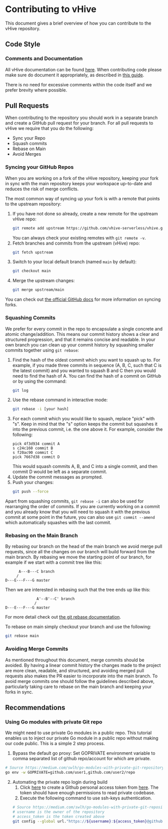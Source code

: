 ﻿# Contributing to vHive
This document gives a brief overview of how you can contribute to the vHive repository.

## Code Style
### Comments and Documentation
All vHive documentation can be found [here](https://pkg.go.dev/github.com/vhive-serverless/vhive). When contributing code please make sure do document it appropriately, as described in [this guide](https://blog.golang.org/godoc).

There is no need for excessive comments within the code itself and we prefer brevity where possible.

## Pull Requests
When contributing to the repository you should work in a separate branch and create a GitHub pull request for your branch. For all pull requests to vHive we require that you do the following:
- Sync your Repo
- Squash commits
- Rebase on Main
- Avoid Merges

### Syncing your GitHub Repos
When you are working on a fork of the vHive repository, keeping your fork in sync with the main repository keeps your workspace up-to-date and reduces the risk of merge conflicts. 

The most common way of syncing up your fork is with a remote that points to the upstream repository:
1. If you have not done so already, create a new remote for the upstream vHive repo:
	```bash
	git remote add upstream https://github.com/vhive-serverless/vhive.git
	```
	You can always check your existing remotes with `git remote -v`.
2. Fetch branches and commits from the upstream (vHive) repo:
	```bash
	git fetch upstream
	```
3. Switch to your local default branch (named `main` by default):
	```bash
	git checkout main
	```
4. Merge the upstream changes:
	```bash
	git merge upstream/main
	```

You can check out [the official GitHub docs](https://docs.github.com/en/github/collaborating-with-pull-requests/working-with-forks/syncing-a-fork) for more information on syncing forks.

### Squashing Commits
We prefer for every commit in the repo to encapsulate a single concrete and atomic change/addition. This means our commit history shows a clear and structured progression, and that it remains concise and readable. In your own branch you can clean up your commit history by squashing smaller commits together using `git rebase`:
1. Find the hash of the oldest commit which you want to squash up to. For example, if you made three commits in sequence (A, B, C, such that C is the latest commit) and you wanted to squash B and C then you would need to find the hash of A. You can find the hash of a commit on GitHub or by using the command:
	```bash
	git log
	```
2. Use the rebase command in interactive mode:
	```bash
	git rebase -i [your hash]
	```
3. For each commit which you would like to squash, replace "pick" with "s". Keep in mind that the "s" option keeps the commit but squashes it into the previous commit, i.e. the one above it. For example, consider the following:
	```
	pick 4f3d934 commit A
	s c24c160 commit B
	s f20ac90 commit C
	pick 7667d38 commit D
	```
	This would squash commits A, B, and C into a single commit, and then commit D would be left as a separate commit.
4. Update the commit messages as prompted.
5. Push your changes:
	```bash
	git push --force
	```

Apart from squashing commits, `git rebase -i` can also be used for rearranging the order of commits. If you are currently working on a commit and you already know that you will need to squash it with the previous commit at some point in the future, you can also use `git commit --amend` which automatically squashes with the last commit. 

### Rebasing on the Main Branch
By rebasing our branch on the head of the main branch we avoid merge pull requests, since all the changes on our branch will build forward from the main branch. By rebasing we move the starting point of our branch, for example if we start with a commit tree like this:
```
      A---B---C branch
     /
D---E---F---G master
```
Then we are interested in rebasing such that the tree ends up like this:
```
              A'--B'--C' branch
             /
D---E---F---G master
```
For more detail check out [the git rebase documentation](https://git-scm.com/docs/git-rebase).

To rebase on main simply checkout your branch and use the following:
```bash
git rebase main
```

### Avoiding Merge Commits
As mentioned throughout this document, merge commits should be avoided. By having a linear commit history the changes made to the project are more clean, readable, and structured, and avoiding merged pull requests also makes the PR easier to incorporate into the main branch. To avoid merge commits one should follow the guidelines described above, particularly taking care to rebase on the main branch and keeping your forks in sync.

## Recommendations
### Using Go modules with private Git repo
We might need to use private Go modules in a public repo. This tutorial enables us to inject our private Go module in a public repo without making our code public. This is a simple 2 step process. 
1. Bypass the default go proxy:
Set GOPRIVATE environment variable to comma separated list of github repo/account for which are private.
```bash
# Source https://medium.com/swlh/go-modules-with-private-git-repository-3940b6835727
go env -w GOPRIVATE=github.com/user1,github.com/user2/repo
```
2. Automating the private repo login during build
    1. Click [here](https://github.com/settings/tokens) to create a Github personal access token from [here](https://github.com/settings/tokens/new). The token should have enough permissions to read private codebase.
    2. Execute the following command to use ssh-keys authentication.
    ```bash
    # Source https://medium.com/swlh/go-modules-with-private-git-repository-3940b6835727
    # username is the owner of the repository
    # access_token is the token created above
    git config --global url."https://${username}:${access_token}@github.com".insteadOf "https://github.com/${username}"
    ```
